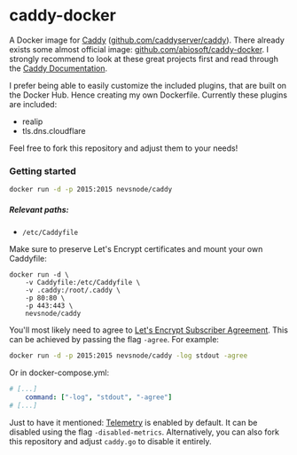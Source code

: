 caddy-docker
===
A Docker image for [Caddy](https://caddyserver.com/) ([github.com/caddyserver/caddy](https://github.com/caddyserver/caddy)). There already exists some almost official image: [github.com/abiosoft/caddy-docker](https://github.com/abiosoft/caddy-docker). I strongly recommend to look at these great projects first and read through the [Caddy Documentation](https://caddyserver.com/docs).

I prefer being able to easily customize the included plugins, that are built on the Docker Hub. Hence creating my own Dockerfile. Currently these plugins are included:
* realip
* tls.dns.cloudflare

Feel free to fork this repository and adjust them to your needs!

### Getting started
```sh
docker run -d -p 2015:2015 nevsnode/caddy
```

##### Relevant paths:
* `/etc/Caddyfile`

Make sure to preserve Let's Encrypt certificates and mount your own Caddyfile:
```
docker run -d \
    -v Caddyfile:/etc/Caddyfile \
    -v .caddy:/root/.caddy \
    -p 80:80 \
    -p 443:443 \
    nevsnode/caddy
```

You'll most likely need to agree to [Let's Encrypt Subscriber Agreement](https://letsencrypt.org/documents/LE-SA-v1.2-November-15-2017.pdf). This can be achieved by passing the flag `-agree`. For example:
```sh
docker run -d -p 2015:2015 nevsnode/caddy -log stdout -agree
```
Or in docker-compose.yml:
```yml
# [...]
    command: ["-log", "stdout", "-agree"]
# [...]
```

Just to have it mentioned: [Telemetry](https://caddyserver.com/docs/telemetry) is enabled by default. It can be disabled using the flag `-disabled-metrics`.
Alternatively, you can also fork this repository and adjust `caddy.go` to disable it entirely.
